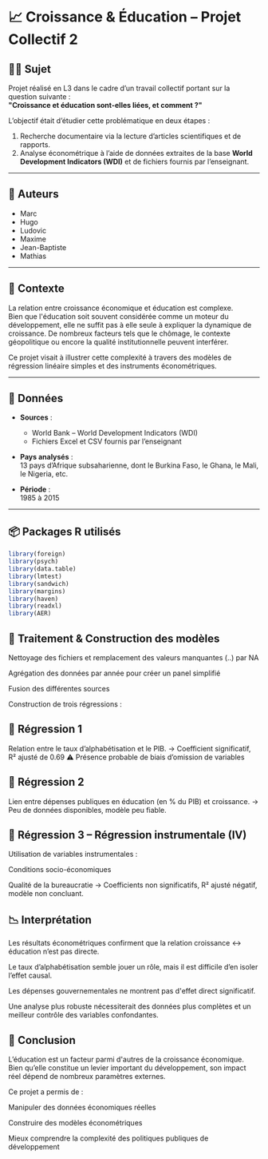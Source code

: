 # 📈 Croissance & Éducation – Projet Collectif 2

## 👨‍🏫 Sujet

Projet réalisé en L3 dans le cadre d’un travail collectif portant sur la question suivante :  
**"Croissance et éducation sont-elles liées, et comment ?"**

L’objectif était d’étudier cette problématique en deux étapes :
1. Recherche documentaire via la lecture d’articles scientifiques et de rapports.
2. Analyse économétrique à l’aide de données extraites de la base **World Development Indicators (WDI)** et de fichiers fournis par l’enseignant.

---

## 👥 Auteurs

- Marc  
- Hugo  
- Ludovic  
- Maxime  
- Jean-Baptiste  
- Mathias  

---

## 🧠 Contexte

La relation entre croissance économique et éducation est complexe.  
Bien que l'éducation soit souvent considérée comme un moteur du développement, elle ne suffit pas à elle seule à expliquer la dynamique de croissance. De nombreux facteurs tels que le chômage, le contexte géopolitique ou encore la qualité institutionnelle peuvent interférer.  

Ce projet visait à illustrer cette complexité à travers des modèles de régression linéaire simples et des instruments économétriques.

---

## 📂 Données

- **Sources** :
  - World Bank – World Development Indicators (WDI)
  - Fichiers Excel et CSV fournis par l’enseignant

- **Pays analysés** :  
  13 pays d’Afrique subsaharienne, dont le Burkina Faso, le Ghana, le Mali, le Nigeria, etc.

- **Période** :  
  1985 à 2015

---

## 📦 Packages R utilisés

```r
library(foreign)
library(psych)
library(data.table)
library(lmtest)
library(sandwich)
library(margins)
library(haven)
library(readxl)
library(AER)
```

## 🔧 Traitement & Construction des modèles
Nettoyage des fichiers et remplacement des valeurs manquantes (..) par NA

Agrégation des données par année pour créer un panel simplifié

Fusion des différentes sources

Construction de trois régressions :

## 🔹 Régression 1
Relation entre le taux d’alphabétisation et le PIB.
→ Coefficient significatif, R² ajusté de 0.69
⚠️ Présence probable de biais d’omission de variables

## 🔹 Régression 2
Lien entre dépenses publiques en éducation (en % du PIB) et croissance.
→ Peu de données disponibles, modèle peu fiable.

## 🔹 Régression 3 – Régression instrumentale (IV)
Utilisation de variables instrumentales :

Conditions socio-économiques

Qualité de la bureaucratie
→ Coefficients non significatifs, R² ajusté négatif, modèle non concluant.

## 📉 Interprétation
Les résultats économétriques confirment que la relation croissance ↔ éducation n’est pas directe.

Le taux d’alphabétisation semble jouer un rôle, mais il est difficile d’en isoler l’effet causal.

Les dépenses gouvernementales ne montrent pas d'effet direct significatif.

Une analyse plus robuste nécessiterait des données plus complètes et un meilleur contrôle des variables confondantes.

## 📌 Conclusion
L’éducation est un facteur parmi d'autres de la croissance économique.
Bien qu’elle constitue un levier important du développement, son impact réel dépend de nombreux paramètres externes.

Ce projet a permis de :

Manipuler des données économiques réelles

Construire des modèles économétriques

Mieux comprendre la complexité des politiques publiques de développement



